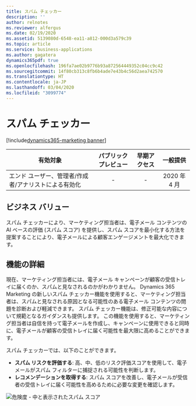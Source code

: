 ```yaml
---
title: スパム チェッカー
description: ''
author: relnotes
ms.reviewer: alfergus
ms.date: 02/19/2020
ms.assetid: 5139080d-6548-ea11-a812-000d3a579c39
ms.topic: article
ms.service: business-applications
ms.author: gagatera
dynamics365pdf: true
ms.openlocfilehash: 196fa7ae02b9776b93a872564449352c04cc9c42
ms.sourcegitcommit: 14f80cb313c8fb6b4ade7e43b4c56d2aea742570
ms.translationtype: HT
ms.contentlocale: ja-JP
ms.lasthandoff: 03/04/2020
ms.locfileid: "3099774"
---
```

# <a name="spam-checker"></a>スパム チェッカー
[!include[dynamics365-marketing banner](../includes/dynamics365-marketing.md)]

| 有効対象    |  パブリック プレビュー | 早期アクセス | 一般提供 | 
| ---------- | :----------: |:----------: |:----------: |
|エンド ユーザー、管理者/作成者/アナリストによる有効化|-|-| 2020 年 4 月|


## <a name="business-value"></a>ビジネス バリュー
<!-- bv start -->
スパム チェッカーにより、マーケティング担当者は、電子メール コンテンツの AI ベースの評価 (スパム スコア) を提供し、スパム スコアを最小化する方法を提案することにより、電子メールによる顧客エンゲージメントを最大化できます。
<!-- bv end -->



## <a name="feature-details"></a>機能の詳細
<!--feature detail start -->
現在、マーケティング担当者には、電子メール キャンペーンが顧客の受信トレイに届くのか、スパムと見なされるのかがわかりません。 Dynamics 365 Marketing の新しいスパム チェッカー機能を使用すると、マーケティング担当者は、スパムと見なされる原因となる可能性のある電子メール コンテンツの問題を診断および軽減できます。 スパム チェッカー機能は、修正可能な内容について規範となるガイダンスも提供します。 この機能を使用すると、マーケティング担当者は自信を持って電子メールを作成し、キャンペーンに使用できると同時に、電子メールが顧客の受信トレイに届く可能性を最大限に高めることができます。

スパム チェッカーでは、以下のことができます。

- **スパム リスクを評価する**: 高、中、低のリスク評価スコアを使用して、電子メールがスパム フィルターに捕捉される可能性を判断します。
- **レコメンデーションを取得する**: スパム スコアを改善し、電子メールが受信者の受信トレイに届く可能性を高めるために必要な変更を確認します。
<!--feature detail end -->


![危険度 - 中と表示されたスパム スコア](media/spamscore.png "危険度 - 中と表示されたスパム スコア") 






